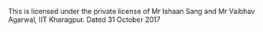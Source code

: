 This is licensed under the private license of Mr Ishaan Sang and Mr Vaibhav Agarwal, IIT Kharagpur.
Dated 31 October 2017
